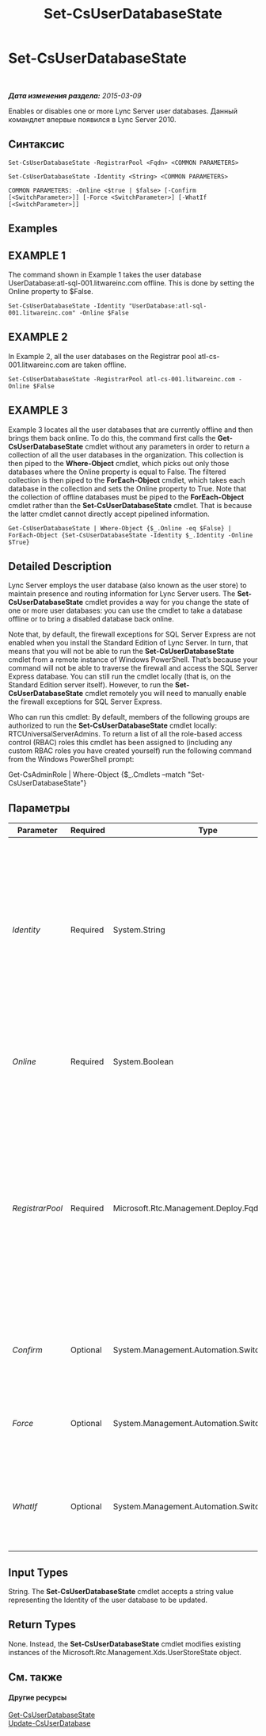 ﻿---
title: Set-CsUserDatabaseState
TOCTitle: Set-CsUserDatabaseState
ms:assetid: c4d8fe5e-ebc1-443b-943d-fc54649e94fd
ms:mtpsurl: https://technet.microsoft.com/ru-ru/library/Gg412973(v=OCS.15)
ms:contentKeyID: 49311093
ms.date: 05/19/2016
mtps_version: v=OCS.15
ms.translationtype: HT
---

# Set-CsUserDatabaseState

 

_**Дата изменения раздела:** 2015-03-09_

Enables or disables one or more Lync Server user databases. Данный командлет впервые появился в Lync Server 2010.

## Синтаксис

    Set-CsUserDatabaseState -RegistrarPool <Fqdn> <COMMON PARAMETERS>

    Set-CsUserDatabaseState -Identity <String> <COMMON PARAMETERS>

    COMMON PARAMETERS: -Online <$true | $false> [-Confirm [<SwitchParameter>]] [-Force <SwitchParameter>] [-WhatIf [<SwitchParameter>]]

## Examples

## EXAMPLE 1

The command shown in Example 1 takes the user database UserDatabase:atl-sql-001.litwareinc.com offline. This is done by setting the Online property to $False.

    Set-CsUserDatabaseState -Identity "UserDatabase:atl-sql-001.litwareinc.com" -Online $False

## EXAMPLE 2

In Example 2, all the user databases on the Registrar pool atl-cs-001.litwareinc.com are taken offline.

    Set-CsUserDatabaseState -RegistrarPool atl-cs-001.litwareinc.com -Online $False

## EXAMPLE 3

Example 3 locates all the user databases that are currently offline and then brings them back online. To do this, the command first calls the **Get-CsUserDatabaseState** cmdlet without any parameters in order to return a collection of all the user databases in the organization. This collection is then piped to the **Where-Object** cmdlet, which picks out only those databases where the Online property is equal to False. The filtered collection is then piped to the **ForEach-Object** cmdlet, which takes each database in the collection and sets the Online property to True. Note that the collection of offline databases must be piped to the **ForEach-Object** cmdlet rather than the **Set-CsUserDatabaseState** cmdlet. That is because the latter cmdlet cannot directly accept pipelined information.

    Get-CsUserDatabaseState | Where-Object {$_.Online -eq $False} | ForEach-Object {Set-CsUserDatabaseState -Identity $_.Identity -Online $True}

## Detailed Description

Lync Server employs the user database (also known as the user store) to maintain presence and routing information for Lync Server users. The **Set-CsUserDatabaseState** cmdlet provides a way for you change the state of one or more user databases: you can use the cmdlet to take a database offline or to bring a disabled database back online.

Note that, by default, the firewall exceptions for SQL Server Express are not enabled when you install the Standard Edition of Lync Server. In turn, that means that you will not be able to run the **Set-CsUserDatabaseState** cmdlet from a remote instance of Windows PowerShell. That’s because your command will not be able to traverse the firewall and access the SQL Server Express database. You can still run the cmdlet locally (that is, on the Standard Edition server itself). However, to run the **Set-CsUserDatabaseState** cmdlet remotely you will need to manually enable the firewall exceptions for SQL Server Express.

Who can run this cmdlet: By default, members of the following groups are authorized to run the **Set-CsUserDatabaseState** cmdlet locally: RTCUniversalServerAdmins. To return a list of all the role-based access control (RBAC) roles this cmdlet has been assigned to (including any custom RBAC roles you have created yourself) run the following command from the Windows PowerShell prompt:

Get-CsAdminRole | Where-Object {$\_.Cmdlets –match "Set-CsUserDatabaseState"}

## Параметры


<table>
<colgroup>
<col style="width: 25%" />
<col style="width: 25%" />
<col style="width: 25%" />
<col style="width: 25%" />
</colgroup>
<thead>
<tr class="header">
<th>Parameter</th>
<th>Required</th>
<th>Type</th>
<th>Description</th>
</tr>
</thead>
<tbody>
<tr class="odd">
<td><p><em>Identity</em></p></td>
<td><p>Required</p></td>
<td><p>System.String</p></td>
<td><p>Unique identifier of the user database whose online status is to be modified. For example: -Identity &quot;UserDatabase:atl-sql-001.litwareinc.com&quot;.</p>
<p>You cannot use both Identity and RegistrarPool in the same command, nor can you use wildcards with either parameter.</p></td>
</tr>
<tr class="even">
<td><p><em>Online</em></p></td>
<td><p>Required</p></td>
<td><p>System.Boolean</p></td>
<td><p>When set to True ($True), makes a database available online. When set to False ($False), takes a database offline.</p></td>
</tr>
<tr class="odd">
<td><p><em>RegistrarPool</em></p></td>
<td><p>Required</p></td>
<td><p>Microsoft.Rtc.Management.Deploy.Fqdn</p></td>
<td><p>Fully qualified domain name (FQDN) of the Registrar pool hosting the user databases whose online status is to be modified. For example: -RegistrarPool atl-cs-001.litwareinc.com.</p>
<p>You cannot use both –Identity and –RegistrarPool in the same command, nor can you use wildcards with either parameter.</p></td>
</tr>
<tr class="even">
<td><p><em>Confirm</em></p></td>
<td><p>Optional</p></td>
<td><p>System.Management.Automation.SwitchParameter</p></td>
<td><p>Запрашивает подтверждение перед выполнением команды.</p></td>
</tr>
<tr class="odd">
<td><p><em>Force</em></p></td>
<td><p>Optional</p></td>
<td><p>System.Management.Automation.SwitchParameter</p></td>
<td><p>Suppresses the display of any non-fatal error message that might arise when running the command.</p></td>
</tr>
<tr class="even">
<td><p><em>WhatIf</em></p></td>
<td><p>Optional</p></td>
<td><p>System.Management.Automation.SwitchParameter</p></td>
<td><p>Описывает, что произойдет при выполнении команды без реального выполнения команды.</p></td>
</tr>
</tbody>
</table>


## Input Types

String. The **Set-CsUserDatabaseState** cmdlet accepts a string value representing the Identity of the user database to be updated.

## Return Types

None. Instead, the **Set-CsUserDatabaseState** cmdlet modifies existing instances of the Microsoft.Rtc.Management.Xds.UserStoreState object.

## См. также

#### Другие ресурсы

[Get-CsUserDatabaseState](get-csuserdatabasestate.md)  
[Update-CsUserDatabase](update-csuserdatabase.md)

